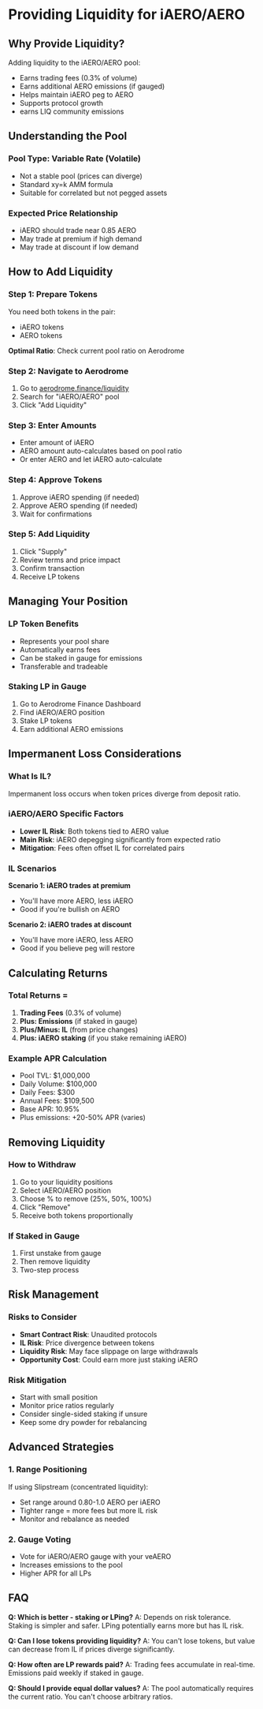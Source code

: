 # Providing Liquidity for iAERO/AERO

## Why Provide Liquidity?

Adding liquidity to the iAERO/AERO pool:
- Earns trading fees (0.3% of volume)
- Earns additional AERO emissions (if gauged)
- Helps maintain iAERO peg to AERO
- Supports protocol growth
- earns LIQ community emissions

## Understanding the Pool

### Pool Type: Variable Rate (Volatile)
- Not a stable pool (prices can diverge)
- Standard xy=k AMM formula
- Suitable for correlated but not pegged assets

### Expected Price Relationship
- iAERO should trade near 0.85 AERO
- May trade at premium if high demand
- May trade at discount if low demand

## How to Add Liquidity

### Step 1: Prepare Tokens
You need both tokens in the pair:
- iAERO tokens
- AERO tokens

**Optimal Ratio**: Check current pool ratio on Aerodrome

### Step 2: Navigate to Aerodrome
1. Go to [aerodrome.finance/liquidity](https://aerodrome.finance/liquidity)
2. Search for "iAERO/AERO" pool
3. Click "Add Liquidity"

### Step 3: Enter Amounts
- Enter amount of iAERO
- AERO amount auto-calculates based on pool ratio
- Or enter AERO and let iAERO auto-calculate

### Step 4: Approve Tokens
1. Approve iAERO spending (if needed)
2. Approve AERO spending (if needed)
3. Wait for confirmations

### Step 5: Add Liquidity
1. Click "Supply"
2. Review terms and price impact
3. Confirm transaction
4. Receive LP tokens

## Managing Your Position

### LP Token Benefits
- Represents your pool share
- Automatically earns fees
- Can be staked in gauge for emissions
- Transferable and tradeable

### Staking LP in Gauge
1. Go to Aerodrome Finance Dashboard
2. Find iAERO/AERO position
3. Stake LP tokens
4. Earn additional AERO emissions

## Impermanent Loss Considerations

### What Is IL?
Impermanent loss occurs when token prices diverge from deposit ratio.

### iAERO/AERO Specific Factors
- **Lower IL Risk**: Both tokens tied to AERO value
- **Main Risk**: iAERO depegging significantly from expected ratio
- **Mitigation**: Fees often offset IL for correlated pairs

### IL Scenarios

**Scenario 1: iAERO trades at premium**
- You'll have more AERO, less iAERO
- Good if you're bullish on AERO

**Scenario 2: iAERO trades at discount**
- You'll have more iAERO, less AERO
- Good if you believe peg will restore

## Calculating Returns

### Total Returns =
1. **Trading Fees** (0.3% of volume)
2. **Plus: Emissions** (if staked in gauge)
3. **Plus/Minus: IL** (from price changes)
4. **Plus: iAERO staking** (if you stake remaining iAERO)

### Example APR Calculation
- Pool TVL: $1,000,000
- Daily Volume: $100,000
- Daily Fees: $300
- Annual Fees: $109,500
- Base APR: 10.95%
- Plus emissions: +20-50% APR (varies)

## Removing Liquidity

### How to Withdraw
1. Go to your liquidity positions
2. Select iAERO/AERO position
3. Choose % to remove (25%, 50%, 100%)
4. Click "Remove"
5. Receive both tokens proportionally

### If Staked in Gauge
1. First unstake from gauge
2. Then remove liquidity
3. Two-step process

## Risk Management

### Risks to Consider
- **Smart Contract Risk**: Unaudited protocols
- **IL Risk**: Price divergence between tokens
- **Liquidity Risk**: May face slippage on large withdrawals
- **Opportunity Cost**: Could earn more just staking iAERO

### Risk Mitigation
- Start with small position
- Monitor price ratios regularly
- Consider single-sided staking if unsure
- Keep some dry powder for rebalancing

## Advanced Strategies

### 1. Range Positioning
If using Slipstream (concentrated liquidity):
- Set range around 0.80-1.0 AERO per iAERO
- Tighter range = more fees but more IL risk
- Monitor and rebalance as needed

### 2. Gauge Voting
- Vote for iAERO/AERO gauge with your veAERO
- Increases emissions to the pool
- Higher APR for all LPs

## FAQ

**Q: Which is better - staking or LPing?**
A: Depends on risk tolerance. Staking is simpler and safer. LPing potentially earns more but has IL risk.

**Q: Can I lose tokens providing liquidity?**
A: You can't lose tokens, but value can decrease from IL if prices diverge significantly.

**Q: How often are LP rewards paid?**
A: Trading fees accumulate in real-time. Emissions paid weekly if staked in gauge.

**Q: Should I provide equal dollar values?**
A: The pool automatically requires the current ratio. You can't choose arbitrary ratios.
